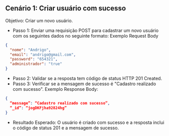 ## Cenário 1: Criar usuário com sucesso 

Objetivo: Criar um novo usuário. 
- Passo 1: Enviar uma requisição POST para cadastrar um novo usuário com os seguintes dados no seguinte formato: 
Exemplo Request Body 
```json
{ 
  "nome": "Andrigo", 
  "email": "andrigo@gmail.com", 
  "password": "654321", 
  "administrador": "true" 
}
```

- Passo 2: Validar se a resposta tem código de status HTTP 201 Created. 
- Passo 3: Verificar se a mensagem de sucesso é "Cadastro realizado com sucesso". 
Exemplo Response Body:
```json
{ 
  “message”: “Cadastro realizado com sucesso”, 
  “_id”: “jogDKFjha92824hg” 
}
```

- Resultado Esperado: O usuário é criado com sucesso e a resposta inclui o código de status 201 e a mensagem de sucesso. 
